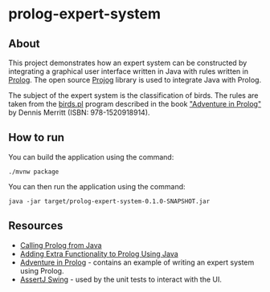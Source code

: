 # prolog-expert-system

## About

This project demonstrates how an expert system can be constructed by integrating a graphical user interface written in Java with rules written in [Prolog](https://en.wikipedia.org/wiki/Prolog). The open source [Projog](http://projog.org "Prolog interpreter for Java") library is used to integrate Java with Prolog.

The subject of the expert system is the classification of birds. The rules are taken from the [birds.pl](http://www.amzi.com/AdventureInProlog/appendix.php#Birds) program described in the book ["Adventure in Prolog"](http://www.amzi.com/AdventureInProlog/) by Dennis Merritt (ISBN: 978-1520918914). 

## How to run


You can build the application using the command:

```
./mvnw package
```

You can then run the application using the command:

```
java -jar target/prolog-expert-system-0.1.0-SNAPSHOT.jar
```

## Resources

- [Calling Prolog from Java](http://projog.org/calling-prolog-from-java.html)
- [Adding Extra Functionality to Prolog Using Java](http://projog.org/extending-prolog-with-java.html)
- [Adventure in Prolog](http://www.amzi.com/AdventureInProlog/) - contains an example of writing an expert system using Prolog.
- [AssertJ Swing](https://joel-costigliola.github.io/assertj/assertj-swing.html) - used by the unit tests to interact with the UI.
